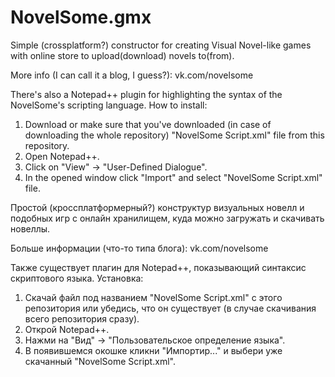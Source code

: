 # NovelSome.gmx
Simple (crossplatform?) constructor for creating Visual Novel-like games with online store to upload(download) novels to(from).

More info (I can call it a blog, I guess?): vk.com/novelsome

There's also a Notepad++ plugin for highlighting the syntax of the NovelSome's scripting language. How to install:
1) Download or make sure that you've downloaded (in case of downloading the whole repository) "NovelSome Script.xml" file from this repository.
2) Open Notepad++.
3) Click on "View" -> "User-Defined Dialogue".
4) In the opened window click "Import" and select "NovelSome Script.xml" file.



Простой (кроссплатформерный?) конструктур визуальных новелл и подобных игр с онлайн хранилищем, куда можно загружать и скачивать новеллы.

Больше информации (что-то типа блога): vk.com/novelsome

Также существует плагин для Notepad++, показывающий синтаксис скриптового языка. Установка:
1) Скачай файл под названием "NovelSome Script.xml" с этого репозитория или убедись, что он существует (в случае скачивания всего репозитория сразу).
2) Открой Notepad++.
3) Нажми на "Вид" -> "Пользовательское определение языка".
4) В появившемся окошке кликни "Импортир..." и выбери уже скачанный "NovelSome Script.xml".
